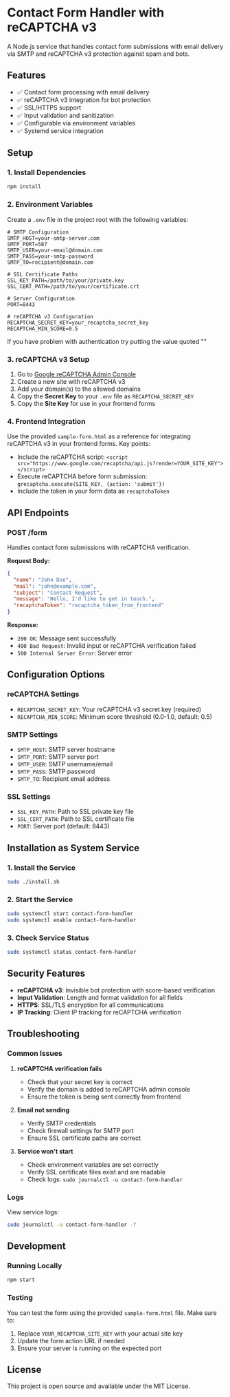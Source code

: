 # Contact Form Handler with reCAPTCHA v3

A Node.js service that handles contact form submissions with email delivery via SMTP and reCAPTCHA v3 protection against spam and bots.

## Features

- ✅ Contact form processing with email delivery
- ✅ reCAPTCHA v3 integration for bot protection
- ✅ SSL/HTTPS support
- ✅ Input validation and sanitization
- ✅ Configurable via environment variables
- ✅ Systemd service integration

## Setup

### 1. Install Dependencies

```bash
npm install
```

### 2. Environment Variables

Create a `.env` file in the project root with the following variables:

```env
# SMTP Configuration
SMTP_HOST=your-smtp-server.com
SMTP_PORT=587
SMTP_USER=your-email@domain.com
SMTP_PASS=your-smtp-password
SMTP_TO=recipient@domain.com

# SSL Certificate Paths
SSL_KEY_PATH=/path/to/your/private.key
SSL_CERT_PATH=/path/to/your/certificate.crt

# Server Configuration
PORT=8443

# reCAPTCHA v3 Configuration
RECAPTCHA_SECRET_KEY=your_recaptcha_secret_key
RECAPTCHA_MIN_SCORE=0.5
```
If you have problem with authentication try putting the value quoted ""

### 3. reCAPTCHA v3 Setup

1. Go to [Google reCAPTCHA Admin Console](https://www.google.com/recaptcha/admin)
2. Create a new site with reCAPTCHA v3
3. Add your domain(s) to the allowed domains
4. Copy the **Secret Key** to your `.env` file as `RECAPTCHA_SECRET_KEY`
5. Copy the **Site Key** for use in your frontend forms

### 4. Frontend Integration

Use the provided `sample-form.html` as a reference for integrating reCAPTCHA v3 in your frontend forms. Key points:

- Include the reCAPTCHA script: `<script src="https://www.google.com/recaptcha/api.js?render=YOUR_SITE_KEY"></script>`
- Execute reCAPTCHA before form submission: `grecaptcha.execute(SITE_KEY, {action: 'submit'})`
- Include the token in your form data as `recaptchaToken`

## API Endpoints

### POST /form

Handles contact form submissions with reCAPTCHA verification.

**Request Body:**
```json
{
  "name": "John Doe",
  "mail": "john@example.com", 
  "subject": "Contact Request",
  "message": "Hello, I'd like to get in touch.",
  "recaptchaToken": "recaptcha_token_from_frontend"
}
```

**Response:**
- `200 OK`: Message sent successfully
- `400 Bad Request`: Invalid input or reCAPTCHA verification failed
- `500 Internal Server Error`: Server error

## Configuration Options

### reCAPTCHA Settings

- `RECAPTCHA_SECRET_KEY`: Your reCAPTCHA v3 secret key (required)
- `RECAPTCHA_MIN_SCORE`: Minimum score threshold (0.0-1.0, default: 0.5)

### SMTP Settings

- `SMTP_HOST`: SMTP server hostname
- `SMTP_PORT`: SMTP server port
- `SMTP_USER`: SMTP username/email
- `SMTP_PASS`: SMTP password
- `SMTP_TO`: Recipient email address

### SSL Settings

- `SSL_KEY_PATH`: Path to SSL private key file
- `SSL_CERT_PATH`: Path to SSL certificate file
- `PORT`: Server port (default: 8443)

## Installation as System Service

### 1. Install the Service

```bash
sudo ./install.sh
```

### 2. Start the Service

```bash
sudo systemctl start contact-form-handler
sudo systemctl enable contact-form-handler
```

### 3. Check Service Status

```bash
sudo systemctl status contact-form-handler
```

## Security Features

- **reCAPTCHA v3**: Invisible bot protection with score-based verification
- **Input Validation**: Length and format validation for all fields
- **HTTPS**: SSL/TLS encryption for all communications
- **IP Tracking**: Client IP tracking for reCAPTCHA verification

## Troubleshooting

### Common Issues

1. **reCAPTCHA verification fails**
   - Check that your secret key is correct
   - Verify the domain is added to reCAPTCHA admin console
   - Ensure the token is being sent correctly from frontend

2. **Email not sending**
   - Verify SMTP credentials
   - Check firewall settings for SMTP port
   - Ensure SSL certificate paths are correct

3. **Service won't start**
   - Check environment variables are set correctly
   - Verify SSL certificate files exist and are readable
   - Check logs: `sudo journalctl -u contact-form-handler`

### Logs

View service logs:
```bash
sudo journalctl -u contact-form-handler -f
```

## Development

### Running Locally

```bash
npm start
```

### Testing

You can test the form using the provided `sample-form.html` file. Make sure to:

1. Replace `YOUR_RECAPTCHA_SITE_KEY` with your actual site key
2. Update the form action URL if needed
3. Ensure your server is running on the expected port

## License

This project is open source and available under the MIT License.

